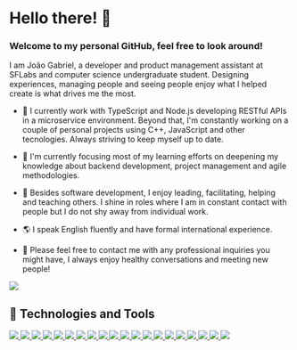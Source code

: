 <h1>Hello there! 👋</h1>
<h3>Welcome to my personal GitHub, feel free to look around!</h3>

<p>I am João Gabriel, a developer and product management assistant at SFLabs and computer science undergraduate student. Designing experiences, managing people and seeing people enjoy what I helped create is what drives me the most.</p>

- 🔧 I currently work with TypeScript and Node.js developing RESTful APIs in a microservice environment. Beyond that, I'm constantly working on a couple of personal projects using C++, JavaScript and other tecnologies. Always striving to keep myself up to date.

- 📖 I'm currently focusing most of my learning efforts on deepening my knowledge about backend development, project management and agile methodologies.

- 📢 Besides software development, I enjoy leading, facilitating, helping and teaching others. I shine in roles where I am in constant contact with people but I do not shy away from individual work.

- 🌎 I speak English fluently and have formal international experience.

- 💬 Please feel free to contact me with any professional inquiries you might have, I always enjoy healthy conversations and meeting new people!


<a href="https://www.linkedin.com/in/joao-gabriel-s-pires/">
  <img src="https://img.shields.io/badge/Find me on LinkedIn-0077B5?style=for-the-badge&logo=linkedin&logoColor=white" />
</a>


<h2>💎 Technologies and Tools</h2>
<p>
  <a href="https://nodejs.org/en/">
    <img src="https://img.shields.io/badge/Node.js-43853D?style=for-the-badge&logo=node.js&logoColor=white" />
  </a>
  <a href="https://www.iso.org/standard/74528.html">
    <img src="https://img.shields.io/badge/C/C++-9c9c9c?style=for-the-badge&logo=C&logoColor=black" />
  </a>
  <a href="https://docs.microsoft.com/en-us/dotnet/csharp/">
    <img src="https://img.shields.io/badge/C%23-08b502?style=for-the-badge&logo=C&logoColor=black" />
  </a>
  <a href="https://www.python.org">
    <img src="https://img.shields.io/badge/Python-3776AB?style=for-the-badge&logo=python&logoColor=white" />
  </a>
  <a href="https://www.java.com/">
    <img src="https://img.shields.io/badge/Java-ED8B00?style=for-the-badge&logo=java&logoColor=white" />
  </a>
  <a href="https://www.typescriptlang.org">
    <img src="https://img.shields.io/badge/TypeScript-007ACC?style=for-the-badge&logo=typescript&logoColor=white" />
  </a>
  <a href="https://www.javascript.com">
    <img src="https://img.shields.io/badge/JavaScript-F7DF1E?style=for-the-badge&logo=javascript&logoColor=black" />
  </a>
  <a href="https://reactjs.org">
    <img src="https://img.shields.io/badge/React-20232A?style=for-the-badge&logo=react&logoColor=61DAFB" />
  </a>
  <a href="https://reactnative.dev">
    <img src="https://img.shields.io/badge/React_Native-20232A?style=for-the-badge&logo=react&logoColor=61DAFB" />
  </a>
  <a href="[https://www.postgresql.org](https://www.atlassian.com/software/jira)">
    <img src="https://img.shields.io/badge/Jira-316192?style=for-the-badge&logo=jira&logoColor=white" />
  </a>
  <a href="https://www.mysql.com/">
    <img src="https://img.shields.io/badge/MySQL-07405E?style=for-the-badge&logo=mysql&logoColor=white" />
  </a>
  <a href="https://www.mongodb.com">
    <img src="https://img.shields.io/badge/MongoDB-4EA94B?style=for-the-badge&logo=mongodb&logoColor=white" />
  </a>
  <a href="https://jestjs.io/">
    <img src="https://img.shields.io/badge/Jest-C21325?style=for-the-badge&logo=jest&logoColor=white" />
  </a>
  <a href="https://www.postman.com/">
    <img src="https://img.shields.io/badge/Postman-ff8400?style=for-the-badge&logo=postman&logoColor=white" />
  </a>
  <a href="https://expressjs.com/">
    <img src="https://img.shields.io/badge/Express.js-000000?style=for-the-badge&logo=express&logoColor=white" />
  </a>
  <a href="https://www.docker.com">
    <img src="https://img.shields.io/badge/Docker-2CA5E0?style=for-the-badge&logo=docker&logoColor=white" />
  </a>
  <a href="https://classic.yarnpkg.com/lang/en/">
    <img src="https://img.shields.io/badge/Yarn-2C8EBB?style=for-the-badge&logo=yarn&logoColor=white" />
  </a>
  <a href="https://developer.mozilla.org/docs/Web/Guide/HTML/HTML5">
    <img src="https://img.shields.io/badge/HTML5-E34F26?style=for-the-badge&logo=html5&logoColor=white" />
  </a>
  <a href="https://developer.mozilla.org/docs/Web/CSS">
    <img src="https://img.shields.io/badge/CSS3-1572B6?style=for-the-badge&logo=css3&logoColor=white" />
  </a>
  <a href="https://git-scm.com">
    <img src="https://img.shields.io/badge/Git-F05032?style=for-the-badge&logo=git&logoColor=white" />
  </a>
</p>
